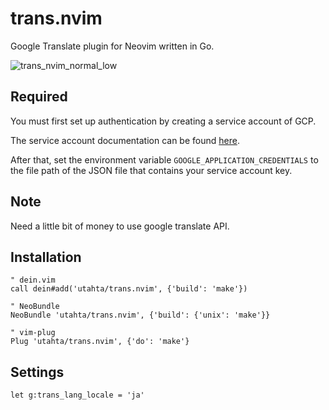 # trans.nvim

Google Translate plugin for Neovim written in Go.

![trans_nvim_normal_low](https://user-images.githubusercontent.com/97572/35632085-05f00030-06e9-11e8-92a5-98252d71ce1a.gif)

## Required

You must first set up authentication by creating a service account of GCP.

The service account documentation can be found [here](https://cloud.google.com/iam/docs/creating-managing-service-accounts).

After that, set the environment variable `GOOGLE_APPLICATION_CREDENTIALS` to the file path of the JSON file that contains your service account key.

## Note

Need a little bit of money to use google translate API.

## Installation

```viml
" dein.vim
call dein#add('utahta/trans.nvim', {'build': 'make'})

" NeoBundle
NeoBundle 'utahta/trans.nvim', {'build': {'unix': 'make'}}

" vim-plug
Plug 'utahta/trans.nvim', {'do': 'make'}
```

## Settings

```viml
let g:trans_lang_locale = 'ja'
```

